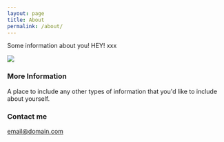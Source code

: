 ```yaml
---
layout: page
title: About
permalink: /about/
---
```


Some information about you! HEY! xxx

![](https://mrmccormack.github.io/images/shrek.jpg )

### More Information

A place to include any other types of information that you'd like to include about yourself.

### Contact me

[email@domain.com](mailto:email@domain.com)
